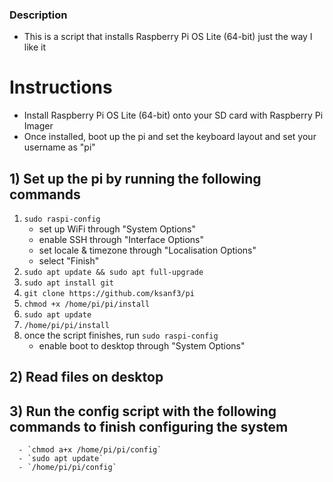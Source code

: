### Description
  - This is a script that installs Raspberry Pi OS Lite (64-bit) just the way I like it

# Instructions
  - Install Raspberry Pi OS Lite (64-bit) onto your SD card with Raspberry Pi Imager
  - Once installed, boot up the pi and set the keyboard layout and set your username as "pi"

## 1) Set up the pi by running the following commands
  1. `sudo raspi-config`
      - set up WiFi through "System Options"
      - enable SSH through "Interface Options"
      - set locale & timezone through "Localisation Options"
      - select "Finish"
  2. `sudo apt update && sudo apt full-upgrade`
  3. `sudo apt install git`
  4. `git clone https://github.com/ksanf3/pi`
  5. `chmod +x /home/pi/pi/install`
  6. `sudo apt update`
  7. `/home/pi/pi/install`
  8. once the script finishes, run `sudo raspi-config`
      - enable boot to desktop through "System Options"

## 2) Read files on desktop

## 3) Run the config script with the following commands to finish configuring the system
      - `chmod a+x /home/pi/pi/config`
      - `sudo apt update`
      - `/home/pi/pi/config`
